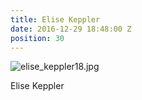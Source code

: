 ```yaml
---
title: Elise Keppler
date: 2016-12-29 18:48:00 Z
position: 30
---
```


![elise_keppler18.jpg](/uploads/elise_keppler18.jpg)

Elise Keppler